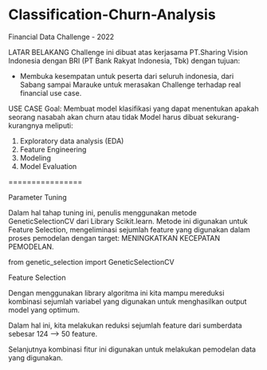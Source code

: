 # Classification-Churn-Analysis
Financial Data Challenge - 2022

LATAR BELAKANG
Challenge ini dibuat atas kerjasama PT.Sharing Vision Indonesia dengan BRI (PT Bank Rakyat Indonesia, Tbk) dengan tujuan:
- Membuka kesempatan untuk peserta dari seluruh indonesia, dari Sabang sampai Marauke untuk merasakan Challenge terhadap real financial use case.

USE CASE
Goal: Membuat model klasifikasi yang dapat menentukan apakah seorang nasabah akan churn atau tidak
Model harus dibuat sekurang-kurangnya meliputi:
1. Exploratory data analysis (EDA)
2. Feature Engineering
3. Modeling
4. Model Evaluation

================

Parameter Tuning

Dalam hal tahap tuning ini, penulis menggunakan metode GeneticSelectionCV dari Library Scikit.learn.
Metode ini digunakan untuk Feature Selection, mengeliminasi sejumlah feature yang digunakan dalam proses pemodelan dengan target: MENINGKATKAN KECEPATAN PEMODELAN.

from genetic_selection import GeneticSelectionCV

Feature Selection

Dengan menggunakan library algoritma ini kita mampu mereduksi kombinasi sejumlah variabel yang digunakan untuk menghasilkan output model yang optimum.

Dalam hal ini, kita melakukan reduksi sejumlah feature dari sumberdata sebesar 124 --> 50 feature.

Selanjutnya kombinasi fitur ini digunakan untuk melakukan pemodelan data yang digunakan.






